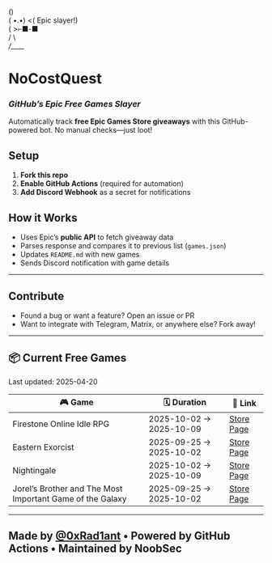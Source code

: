    (\)  
  ( •.•)  <( Epic slayer!)  
  (   >⌐■-■  
  /  \  
_/____\_  

# NoCostQuest  
### *GitHub’s Epic Free Games Slayer*  

Automatically track **free Epic Games Store giveaways** with this GitHub-powered bot. No manual checks—just loot!  

## Setup  
1. **Fork this repo**  
2. **Enable GitHub Actions** (required for automation)  
3. **Add Discord Webhook** as a secret for notifications  

## How it Works
- Uses Epic’s **public API** to fetch giveaway data
- Parses response and compares it to previous list (`games.json`)
- Updates `README.md` with new games
- Sends Discord notification with game details

---

## Contribute
- Found a bug or want a feature? Open an issue or PR  
- Want to integrate with Telegram, Matrix, or anywhere else? Fork away!

---

## 📦 Current Free Games

Last updated: 2025-04-20

<!-- BEGIN_GAMES_TABLE -->
| 🎮 Game | 🗓️ Duration | 🔗 Link |
|--------|--------------|---------|
| Firestone Online Idle RPG | 2025-10-02 → 2025-10-09 | [Store Page](https://store.epicgames.com/en-US/p/firestone-online-idle-rpg-bfd04b) |
| Eastern Exorcist | 2025-09-25 → 2025-10-02 | [Store Page](https://store.epicgames.com/en-US/p/eastern-exorcist-d49923) |
| Nightingale | 2025-10-02 → 2025-10-09 | [Store Page](https://store.epicgames.com/en-US/p/nightingale) |
| Jorel’s Brother and The Most Important Game of the Galaxy | 2025-09-25 → 2025-10-02 | [Store Page](https://store.epicgames.com/en-US/p/jorels-brother-and-the-most-important-game-of-the-galaxy-47435f) |

<!-- END_GAMES_TABLE -->

---

## Made by [@0xRad1ant](https://github.com/0xRad1ant) • Powered by GitHub Actions • Maintained by NoobSec
